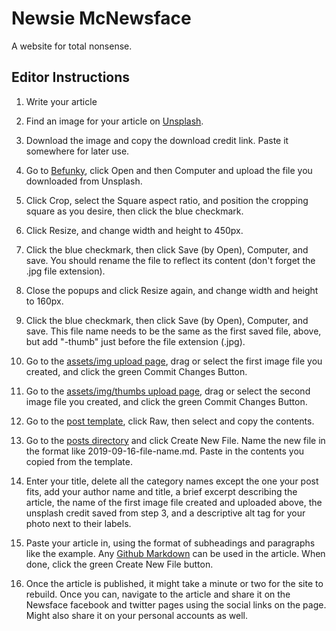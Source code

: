 # Newsie McNewsface

A website for total nonsense.

## Editor Instructions

1. Write your article

2. Find an image for your article on [Unsplash](http://unsplash.com).

3. Download the image and copy the download credit link. Paste it somewhere for later use.

4. Go to [Befunky](https://www.befunky.com/), click Open and then Computer and upload the file you downloaded from Unsplash.

5. Click Crop, select the Square aspect ratio, and position the cropping square as you desire, then click the blue checkmark.

6. Click Resize, and change width and height to 450px.

7. Click the blue checkmark, then click Save (by Open), Computer, and save. You should rename the file to reflect its content (don't forget the .jpg file extension).

8. Close the popups and click Resize again, and change width and height to 160px.

9. Click the blue checkmark, then click Save (by Open), Computer, and save. This file name needs to be the same as the first saved file, above, but add "-thumb" just before the file extension (.jpg).

10. Go to the [assets/img upload page](https://github.com/virtualstyle/newsface/upload/master/assets/img), drag or select the first image file you created, and click the green Commit Changes Button.

11. Go to the [assets/img/thumbs upload page](https://github.com/virtualstyle/newsface/upload/master/assets/img/thumbs), drag or select the second image file you created, and click the green Commit Changes Button.

12. Go to the [post template](https://github.com/virtualstyle/newsface/tree/master/posts/_template.md), click Raw, then select and copy the contents.

13. Go to the [posts directory](https://github.com/virtualstyle/newsface/tree/master/posts) and click Create New File. Name the new file in the format like 2019-09-16-file-name.md. Paste in the contents you copied from the template.

14. Enter your title, delete all the category names except the one your post fits, add your author name and title, a brief excerpt describing the article, the name of the first image file created and uploaded above, the unsplash credit saved from step 3, and a descriptive alt tag for your photo next to their labels.

15. Paste your article in, using the format of subheadings and paragraphs like the example. Any [Github Markdown](https://guides.github.com/features/mastering-markdown/) can be used in the article. When done, click the green Create New File button.

16. Once the article is published, it might take a minute or two for the site to rebuild. Once you can, navigate to the article and share it on the Newsface facebook and twitter pages using the social links on the page. Might also share it on your personal accounts as well.
